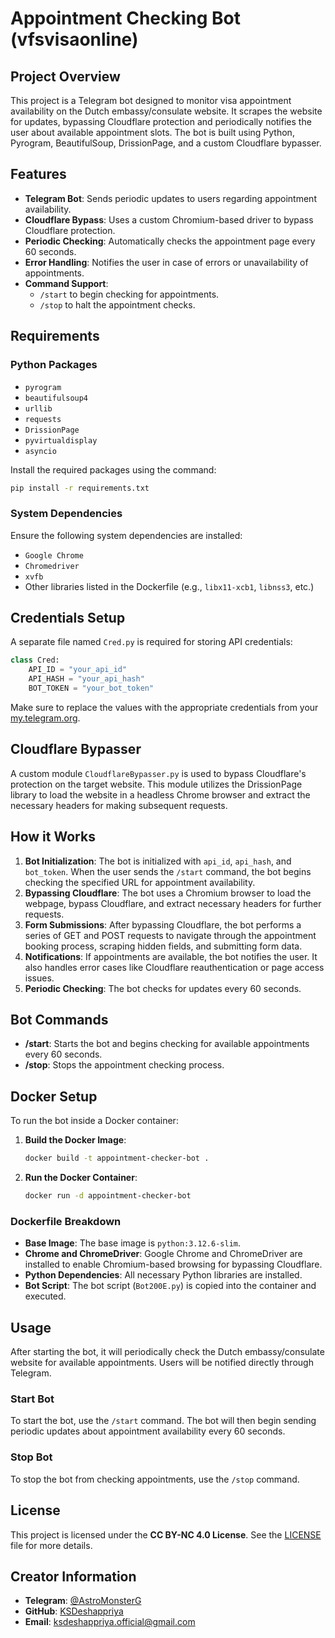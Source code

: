 # Appointment Checking Bot (vfsvisaonline)

## Project Overview

This project is a Telegram bot designed to monitor visa appointment availability on the Dutch embassy/consulate website. It scrapes the website for updates, bypassing Cloudflare protection and periodically notifies the user about available appointment slots. The bot is built using Python, Pyrogram, BeautifulSoup, DrissionPage, and a custom Cloudflare bypasser.

## Features

- **Telegram Bot**: Sends periodic updates to users regarding appointment availability.
- **Cloudflare Bypass**: Uses a custom Chromium-based driver to bypass Cloudflare protection.
- **Periodic Checking**: Automatically checks the appointment page every 60 seconds.
- **Error Handling**: Notifies the user in case of errors or unavailability of appointments.
- **Command Support**:
  - `/start` to begin checking for appointments.
  - `/stop` to halt the appointment checks.

## Requirements

### Python Packages

- `pyrogram`
- `beautifulsoup4`
- `urllib`
- `requests`
- `DrissionPage`
- `pyvirtualdisplay`
- `asyncio`

Install the required packages using the command:

```bash
pip install -r requirements.txt
```

### System Dependencies

Ensure the following system dependencies are installed:

- `Google Chrome`
- `Chromedriver`
- `xvfb`
- Other libraries listed in the Dockerfile (e.g., `libx11-xcb1`, `libnss3`, etc.)

## Credentials Setup

A separate file named `Cred.py` is required for storing API credentials:

```python
class Cred:
    API_ID = "your_api_id"
    API_HASH = "your_api_hash"
    BOT_TOKEN = "your_bot_token"
```

Make sure to replace the values with the appropriate credentials from your [my.telegram.org](https://my.telegram.org).

## Cloudflare Bypasser

A custom module `CloudflareBypasser.py` is used to bypass Cloudflare's protection on the target website. This module utilizes the DrissionPage library to load the website in a headless Chrome browser and extract the necessary headers for making subsequent requests.

## How it Works

1. **Bot Initialization**: The bot is initialized with `api_id`, `api_hash`, and `bot_token`. When the user sends the `/start` command, the bot begins checking the specified URL for appointment availability.
2. **Bypassing Cloudflare**: The bot uses a Chromium browser to load the webpage, bypass Cloudflare, and extract necessary headers for further requests.
3. **Form Submissions**: After bypassing Cloudflare, the bot performs a series of GET and POST requests to navigate through the appointment booking process, scraping hidden fields, and submitting form data.
4. **Notifications**: If appointments are available, the bot notifies the user. It also handles error cases like Cloudflare reauthentication or page access issues.
5. **Periodic Checking**: The bot checks for updates every 60 seconds.

## Bot Commands

- **/start**: Starts the bot and begins checking for available appointments every 60 seconds.
- **/stop**: Stops the appointment checking process.

## Docker Setup

To run the bot inside a Docker container:

1. **Build the Docker Image**:

   ```bash
   docker build -t appointment-checker-bot .
   ```
2. **Run the Docker Container**:

   ```bash
   docker run -d appointment-checker-bot
   ```

### Dockerfile Breakdown

- **Base Image**: The base image is `python:3.12.6-slim`.
- **Chrome and ChromeDriver**: Google Chrome and ChromeDriver are installed to enable Chromium-based browsing for bypassing Cloudflare.
- **Python Dependencies**: All necessary Python libraries are installed.
- **Bot Script**: The bot script (`Bot200E.py`) is copied into the container and executed.

## Usage

After starting the bot, it will periodically check the Dutch embassy/consulate website for available appointments. Users will be notified directly through Telegram.

### Start Bot

To start the bot, use the `/start` command. The bot will then begin sending periodic updates about appointment availability every 60 seconds.

### Stop Bot

To stop the bot from checking appointments, use the `/stop` command.

## License

This project is licensed under the **CC BY-NC 4.0 License**. See the [LICENSE](https://creativecommons.org/licenses/by-nc/4.0/) file for more details.

## Creator Information

- **Telegram**: [@AstroMonsterG](https://t.me/AstroMonsterG)
- **GitHub**: [KSDeshappriya](https://github.com/KSDeshappriya)
- **Email**: [ksdeshappriya.official@gmail.com](ksdeshappriya.official@gmail.com)
